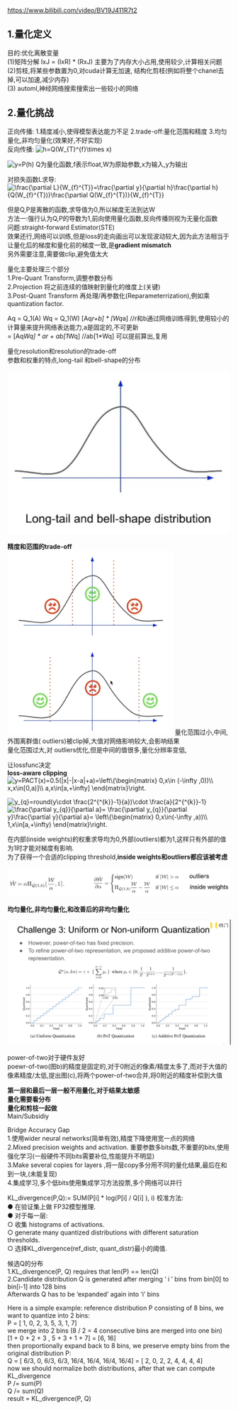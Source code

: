 https://www.bilibili.com/video/BV19J411R7t2   

## 1.量化定义 ##  
目的:优化离散变量  
(1)矩阵分解  IxJ = (IxR) * (RxJ)  主要为了内存大小占用,使用较少,计算相关问题  
(2)剪枝,将某些参数置为0,对cuda计算无加速, 结构化剪枝(例如将整个chanel去掉,可以加速,减少内存)  
(3) automl,神经网络搜索搜索出一些较小的网络  


## 2.量化挑战 ##  
正向传播:
1.精度减小,使得模型表达能力不足
2.trade-off:量化范围和精度
3.均匀量化,非均匀量化(效果好,不好实现)  
反向传播:
<img src="https://latex.codecogs.com/gif.latex?h=Q(W_{T}^{f}\times&space;x)" title="h=Q(W_{T}^{f}\times x)" />

<img src="https://latex.codecogs.com/gif.latex?y=P(h)" title="y=P(h)" />
Q为量化函数,f表示float,W为原始参数,x为输入,y为输出

对损失函数L求导:
<img src="https://latex.codecogs.com/gif.latex?\frac{\partial&space;L}{W_{f}^{T}}=\frac{\partial&space;y}{\partial&space;h}\frac{\partial&space;h}{Q(W_{f}^{T})}\frac{\partial&space;Q(W_{f}^{T})}{W_{f}^{T}}" title="\frac{\partial L}{W_{f}^{T}}=\frac{\partial y}{\partial h}\frac{\partial h}{Q(W_{f}^{T})}\frac{\partial Q(W_{f}^{T})}{W_{f}^{T}}" />

但是Q,P是离散的函数,求导值为0,所以梯度无法到达W   
方法一:强行认为Q,P的导数为1,前向使用量化函数,反向传播则视为无量化函数  
问题:straight-forward Estimator(STE)  
效果还行,网络可以训练,但是loss的走向画出可以发现波动较大,因为此方法相当于让量化后的梯度和量化前的梯度一致,是**gradient mismatch**  
另外需要注意,需要做clip,避免值太大  

量化主要处理三个部分   
1.Pre-Quant Transform,调整参数分布  
2.Projection 将之前连续的值映射到量化的维度上(关键)    
3.Post-Quant Transform 再处理/再参数化(Reparameterrization),例如乘quantization factor.  
   
   Aq = Q_1(A)
   Wq = Q_1(W)
   [Aq*r+b] * [Wq*a] //r和b通过网络训练得到,使用较小的计算量来提升网络表达能力,a是固定的,不可更新  
   = [Aq*Wq] * ar + ab[1*Wq]  //ab[1*Wq]  可以提前算出,复用  
   
   
     
量化resolution和resolution的trade-off   
参数和权重的特点,long-tail 和bell-shape的分布  

<img src="https://github.com/gxsaccount/LanguageNotes/blob/master/%E7%BB%BC%E5%90%88/%E6%B7%B1%E5%BA%A6%E9%AA%97%E9%92%B1/%E6%A8%A1%E5%9E%8B%E9%87%8F%E5%8C%96/img/%E5%8F%82%E6%95%B0%E5%88%86%E5%B8%83%E7%89%B9%E6%80%A7.jpg"/>  

**精度和范围的trade-off**
<img src=https://github.com/gxsaccount/LanguageNotes/blob/master/%E7%BB%BC%E5%90%88/%E6%B7%B1%E5%BA%A6%E9%AA%97%E9%92%B1/%E6%A8%A1%E5%9E%8B%E9%87%8F%E5%8C%96/img/%E7%B2%BE%E5%BA%A6%E5%92%8C%E8%8C%83%E5%9B%B4%E7%9A%84trade-off.png>
量化范围过小,中间,外围离群值( outliers)被clip掉,大值对网络影响较大,会影响结果   
量化范围过大,对 outliers优化,但是中间的值很多,量化分辨率变低,   

让lossfunc决定  
**loss-aware clipping**
<img src="https://latex.codecogs.com/gif.latex?y=PACT(x)=0.5(|x|-|x-a|&plus;a)=\left\{\begin{matrix}&space;0,x\in&space;(-\infty&space;,0))\\&space;x,x\in[0,a)]\\&space;a,x\in[a,&plus;\infty]&space;\end{matrix}\right." title="y=PACT(x)=0.5(|x|-|x-a|+a)=\left\{\begin{matrix} 0,x\in (-\infty ,0))\\ x,x\in[0,a)]\\ a,x\in[a,+\infty] \end{matrix}\right." />

 <img src="https://latex.codecogs.com/gif.latex?y_{q}=round(y\cdot&space;\frac{2^{^{k}}-1}{a})\cdot&space;\frac{a}{2^{^{k}}-1}" title="y_{q}=round(y\cdot \frac{2^{^{k}}-1}{a})\cdot \frac{a}{2^{^{k}}-1}" />
 
 <img src="https://latex.codecogs.com/gif.latex?\frac{\partial&space;y_{q}}{\partial&space;a}=&space;\frac{\partial&space;y_{q}}{\partial&space;y}\frac{\partial&space;y}{\partial&space;a}=&space;\left\{\begin{matrix}&space;0,x\in(-\infty&space;,a))\\&space;1,x\in[a,&plus;\infty)&space;\end{matrix}\right." title="\frac{\partial y_{q}}{\partial a}= \frac{\partial y_{q}}{\partial y}\frac{\partial y}{\partial a}= \left\{\begin{matrix} 0,x\in(-\infty ,a))\\ 1,x\in[a,+\infty) \end{matrix}\right." />
 
 在内部(inside weights)的权重求导均为0,外部(outliers)都为1,这样只有外部的值为1时才能对梯度有影响.  
 为了获得一个合适的clipping threshold,**inside weights和outliers都应该被考虑**  
 
  <img src=https://github.com/gxsaccount/LanguageNotes/blob/master/%E7%BB%BC%E5%90%88/%E6%B7%B1%E5%BA%A6%E9%AA%97%E9%92%B1/%E6%A8%A1%E5%9E%8B%E9%87%8F%E5%8C%96/img/%E8%80%83%E8%99%91%E5%86%85%E5%A4%96%E5%80%BC.jpg/>
 
 **均匀量化,非均匀量化,和改善后的非均匀量化**  
 
 <img src=https://github.com/gxsaccount/LanguageNotes/blob/master/%E7%BB%BC%E5%90%88/%E6%B7%B1%E5%BA%A6%E9%AA%97%E9%92%B1/%E6%A8%A1%E5%9E%8B%E9%87%8F%E5%8C%96/img/%E6%94%B9%E5%96%84%E5%90%8E%E7%9A%84%E9%9D%9E%E5%9D%87%E5%8C%80%E9%87%8F%E5%8C%96.png/>
 
power-of-two对于硬件友好  
poewr-of-two(图b)的精度是固定的,对于0附近的像素/精度太多了,而对于大值的像素精度/太低,提出图(c),将两个power-of-two合并,将0附近的精度补偿到大值  



**第一层和最后一层一般不用量化,对于结果太敏感**  
**量化需要看分布**  
**量化和剪枝一起做**  
Main/Subsidiy  

Bridge Accuracy Gap  
1.使用wider neural networks(简单有效),精度下降使用宽一点的网络  
2.Mixed precision weights and activation.  重要参数多bits数,不重要的bits,使用强化学习(一般硬件不同bits需要补位,性能提升不明显)  
3.Make several copies for layers ,将一层copy多分用不同的量化结果,最后在和到一块,(未能复现)  
4.集成学习,多个低bits使用集成学习方法投票,多个网络可以并行  










 KL_divergence(P,Q):= SUM(P[i] * log(P[i] / Q[i] ), i)
校准方法:  
● 在验证集上做 FP32模型推理.  
● 对于每一层:  
○ 收集 histograms of activations.  
○ generate many quantized distributions with different saturation thresholds.  
○ 选择KL_divergence(ref_distr, quant_distr)最小的阈值.  

候选Q的分布  
1.KL_divergence(P, Q) requires that len(P) == len(Q)   
2.Candidate distribution Q is generated after merging ‘ i ’ bins from bin[0] to bin[i-1] into 128 bins  
Afterwards Q has to be ‘expanded’ again into ‘i’ bins  

Here is a simple example: reference distribution P consisting of 8 bins, we want to quantize into 2 bins:  
P = [ 1, 0, 2, 3, 5, 3, 1, 7]  
we merge into 2 bins (8 / 2 = 4 consecutive bins are merged into one bin)  
[1 + 0 + 2 + 3 , 5 + 3 + 1 + 7] = [6, 16]  
then proportionally expand back to 8 bins, we preserve empty bins from the original distribution P:  
Q = [ 6/3, 0, 6/3, 6/3, 16/4, 16/4, 16/4, 16/4] = [ 2, 0, 2, 2, 4, 4, 4, 4]  
now we should normalize both distributions, after that we can compute KL_divergence  
P /= sum(P)  
Q /= sum(Q)  
result = KL_divergence(P, Q)  
